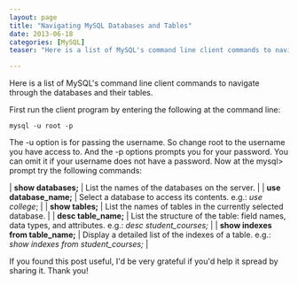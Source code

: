 ```yaml
---
layout: page
title: "Navigating MySQL Databases and Tables"
date: 2013-06-18
categories: [MySQL]
teaser: "Here is a list of MySQL's command line client commands to navigate through the databases and their tables. First run the client program by entering the following at the command line: The -u option is"

---
```

Here is a list of MySQL's command line client commands to navigate through the databases and their tables.

First run the client program by entering the following at the command line:
```
mysql -u root -p
```
The -u option is for passing the username. So change root to the username you have access to. And the -p options prompts you for your password. You can omit it if your username does not have a password. Now at the mysql> prompt try the following commands:


| **show databases;**            | List the names of the databases on the server. |
| **use database_name;**         | Select a database to access its contents. e.g.: *use college*; |
| **show tables;**               | List the names of tables in the currently selected database. |
| **desc table_name;**           | List the structure of the table: field names, data types, and attributes. e.g.: *desc student_courses;* |
| **show indexes from table_name;** | Display a detailed list of the indexes of a table. e.g.: *show indexes from student_courses;* |


If you found this post useful, I'd be very grateful if you'd help it spread by sharing it. Thank you!

